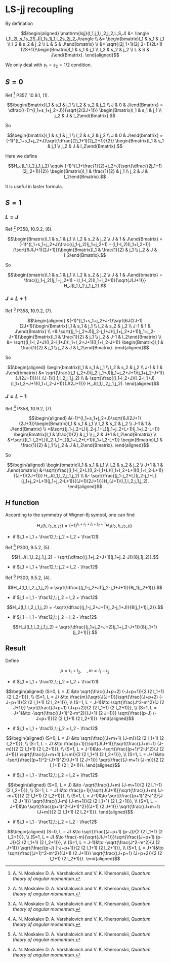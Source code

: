 # LS-jj recoupling

By defination
```math
\begin{aligned}
\mathrm{lsjj}(l_1,j_1,l_2,j_2,L,S,J) &= \langle l_1l_2L,s_1s_2S,J|l_1s_1j_1,l_2s_2j_2,J\rangle \\
&= \begin{bmatrix}l_1 & s_1 & j_1 \\ l_2 & s_2 & j_2 \\ L & S & J\end{bmatrix} \\
&= \sqrt{(2j_1+1)(2j_2+1)(2L+1)(2S+1)}\begin{Bmatrix}l_1 & s_1 & j_1 \\ l_2 & s_2 & j_2 \\ L & S & J\end{Bmatrix}.
\end{aligned}
```
We only deal with $s_1 = s_2 = 1/2$ condition.

## $S = 0$

Ref [^1] P357, 10.9.1, (1).
```math
\begin{Bmatrix}l_1 & s_1 & j_1 \\ l_2 & s_2 & j_2 \\ J & 0 & J\end{Bmatrix} = \dfrac{(-1)^{l_1+s_1+j_2+J}}{\sqrt{2(2J+1)}} \begin{Bmatrix}l_1 & s_1 & j_1 \\ j_2 & J & l_2\end{Bmatrix}.
```
So
```math
\begin{bmatrix}l_1 & s_1 & j_1 \\ l_2 & s_2 & j_2 \\ J & 0 & J\end{bmatrix} = (-1)^{l_1+s_1+j_2+J}\sqrt{\dfrac{(2j_1+1)(2j_2+1)}{2}} \begin{Bmatrix}l_1 & s_1 & j_1 \\ j_2 & J & l_2\end{Bmatrix}.
```

Here we define
```math
H_J(l_1,l_2,j_1,j_2) \equiv (-1)^{l_1+\frac{1}{2}+j_2+J}\sqrt{\dfrac{(2j_1+1)(2j_2+1)}{2}} \begin{Bmatrix}l_1 & \frac{1}{2} & j_1 \\ j_2 & J & l_2\end{Bmatrix}.
```
It is useful in laster formula.

## $S = 1$

### $L = J$

Ref [^1] P358, 10.9.2, (6).
```math
\begin{Bmatrix}l_1 & s_1 & j_1 \\ l_2 & s_2 & j_2 \\ J & 1 & J\end{Bmatrix} = (-1)^{l_1+s_1+j_2+J}\frac{(j_1-j_2)(j_1+j_2+1) - (l_1-l_2)(l_1+l_2+1)}{\sqrt{6J(J+1)(2J+1)}}\begin{Bmatrix}l_1 & \frac{1}{2} & j_1 \\ j_2 & J & l_2\end{Bmatrix}.
```
So
```math
\begin{bmatrix}l_1 & s_1 & j_1 \\ l_2 & s_2 & j_2 \\ J & 1 & J\end{bmatrix} = \frac{(j_1-j_2)(j_1+j_2+1) - (l_1-l_2)(l_1+l_2+1)}{\sqrt{J(J+1)}} H_J(l_1,l_2,j_1,j_2).
```

### $J = L + 1$
Ref [^1] P358, 10.9.2, (7).
```math
\begin{aligned}
&(-1)^{l_1+s_1+j_2+J-1}\sqrt{6J(2J-1)(2J+1)}\begin{Bmatrix}l_1 & s_1 & j_1 \\ l_2 & s_2 & j_2 \\ J-1 & 1 & J\end{Bmatrix} \\
=& \sqrt{(j_1-j_2+J)(j_2-j_1+J)(j_1+j_2+J+1)(j_1+j_2-J+1)}\begin{Bmatrix}l_1 & \frac{1}{2} & j_1 \\ j_2 & J-1 & l_2\end{Bmatrix} \\
 &+ \sqrt{(l_1-l_2+J)(l_2-l_1+J)(l_1+l_2+J+1)(l_1+l_2-J+1)} \begin{Bmatrix}l_1 & \frac{1}{2} & j_1 \\ j_2 & J & l_2\end{Bmatrix}.
\end{aligned}
```
So
```math
\begin{aligned}
\begin{bmatrix}l_1 & s_1 & j_1 \\ l_2 & s_2 & j_2 \\ J-1 & 1 & J\end{bmatrix} &= \sqrt{\frac{(j_1-j_2+J)(j_2-j_1+J)(j_1+j_2+J+1)(j_1+j_2-J+1)}{J(2J+1)}}H_{J-1}(l_1,l_2,j_1,j_2) \\
&-\sqrt{\frac{(l_1-l_2+J)(l_2-l_1+J)(l_1+l_2+J+1)(l_1+l_2-J+1)}{J(2J+1)}} H_J(l_1,l_2,j_1,j_2).
\end{aligned}
```

### $J = L - 1$
Ref [^1] P358, 10.9.2, (7).
```math
\begin{aligned}
&(-1)^{l_1+s_1+j_2+J}\sqrt{6J(2J+1)(2J+3)}\begin{Bmatrix}l_1 & s_1 & j_1 \\ l_2 & s_2 & j_2 \\ J-1 & 1 & J\end{Bmatrix} \\
=&\sqrt{(j_1-j_2+L)(j_2-j_1+L)(j_1+j_2+L+1)(j_1+j_2-L+1)} \begin{Bmatrix}l_1 & \frac{1}{2} & j_1 \\ j_2 & J+1 & l_2\end{Bmatrix} \\
&+\sqrt{(l_1-l_2+L)(l_2-l_1+L)(l_1+l_2+L+1)(l_1+l_2-L+1)} \begin{Bmatrix}l_1 & \frac{1}{2} & j_1 \\ j_2 & J & l_2\end{Bmatrix}.
\end{aligned}
```
So
```math
\begin{aligned}
\begin{bmatrix}l_1 & s_1 & j_1 \\ l_2 & s_2 & j_2 \\ J+1 & 1 & J\end{bmatrix} 
&=\sqrt{\frac{(l_1-l_2+L)(l_2-l_1+L)(l_1+l_2+L+1)(l_1+l_2-L+1)}{(J+1)(2J+1)}} H_J(l_1,l_2,j_1,j_2) \\
&- \sqrt{\frac{(j_1-j_2+L)(j_2-j_1+L)(j_1+j_2+L+1)(j_1+j_2-L+1)}{(J+1)(2J+1)}}H_{J+1}(l_1,l_2,j_1,j_2).
\end{aligned}
```

## $H$ function

According to the symmetry of Wigner-6j symbol, one can find
```math
H_J(l_1,l_2,j_1,j_2) = (-1)^{l_1+l_2+j_1+j_2+1} H_{J}(l_2,l_1,j_2,j_1).
```

- if $j_1 = l_1 + \frac12,\; j_2 = l_2 + \frac12$

Ref [^1] P300, 9.5.2, (5).
```math
H_J(l_1,l_2,j_1,j_2) = \sqrt{\dfrac{(j_1+j_2+J+1)(j_1+j_2-J)}{8j_1j_2}}.
```

- if $j_1 = l_1 + \frac12,\; j_2 = l_2 - \frac12$

Ref [^1] P300, 9.5.2, (4).
```math
H_J(l_1,l_2,j_1,j_2) = \sqrt{\dfrac{(j_1-j_2+J)(j_2-j_1+J+1)}{8j_1(j_2+1)}}.
```

- if $j_1 = l_1 - \frac12,\; j_2 = l_2 + \frac12$
```math
H_J(l_1,l_2,j_1,j_2) = -\sqrt{\dfrac{(j_1-j_2+J+1)(j_2-j_1+J)}{8(j_1+1)j_2}}.
```

- if $j_1 = l_1 - \frac12,\; j_2 = l_2 - \frac12$
```math
H_J(l_1,l_2,j_1,j_2) = \sqrt{\dfrac{(j_1+j_2+J+2)(j_1+j_2-J+1)}{8(j_1+1)(j_2+1)}}.
```

## Result

Define
```math
p = l_1+l_2, \quad, m = l_1 - l_2
```

- if $j_1 = l_1 + \frac12,\; j_2 = l_2 + \frac12$
```math
\begin{aligned}
(S=0, L = J) &\to \sqrt{\frac{(J+p+2) (-J+p+1)}{2 (2 l_1+1) (2 l_2+1)}}, \\
(S=1, L = J) &\to \frac{m}{\sqrt{J(J+1)}}\sqrt{\frac{(J+p+2) (-J+p+1)}{2 (2 l_1+1) (2 l_2+1)}}, \\
(S=1, L = J-1)&\to \sqrt{\frac{J^2-m^2}{J (2 J+1)}} \sqrt{\frac{(J+p+1) (J+p+2)}{2 (2 l_1+1) (2 l_2+1)}}, \\
(S=1, L = J+1)&\to -\sqrt{\frac{(J+1)^2-m^2}{(J+1) (2 J+1)}} \sqrt{\frac{(p-J) (-J+p+1)}{2 (2 l_1+1) (2 l_2+1)}}.
\end{aligned}
```

- if $j_1 = l_1 + \frac12,\; j_2 = l_2 - \frac12$
```math
\begin{aligned}
(S=0, L = J) &\to \sqrt{\frac{(J+m+1) (J-m)}{2 (2 l_1+1) (2 l_2+1)}}, \\
(S=1, L = J) &\to \frac{p+1}{\sqrt{J(J+1)}}\sqrt{\frac{(J+m+1) (J-m)}{2 (2 l_1+1) (2 l_2+1)}}, \\
(S=1, L = J-1)&\to -\sqrt{\frac{(p+1)^2-J^2}{J (2 J+1)}} \sqrt{\frac{(J+m+1) (J+m)}{2 (2 l_1+1) (2 l_2+1)}}, \\
(S=1, L = J+1)&\to -\sqrt{\frac{(p+1)^2-(J+1)^2}{(J+1) (2 J+1)}} \sqrt{\frac{(J-m+1) (J-m)}{2 (2 l_1+1) (2 l_2+1)}}.
\end{aligned}
```

- if $j_1 = l_1 - \frac12,\; j_2 = l_2 + \frac12$
```math
\begin{aligned}
(S=0, L = J) &\to -\sqrt{\frac{(J+m) (J-m+1)}{2 (2 l_1+1) (2 l_2+1)}}, \\
(S=1, L = J) &\to \frac{p+1}{\sqrt{J(J+1)}}\sqrt{\frac{(J+m) (J-m+1)}{2 (2 l_1+1) (2 l_2+1)}}, \\
(S=1, L = J-1)&\to \sqrt{\frac{(p+1)^2-J^2}{J (2 J+1)}} \sqrt{\frac{(J-m) (J-m+1)}{2 (2 l_1+1) (2 l_2+1)}}, \\
(S=1, L = J+1)&\to \sqrt{\frac{(p+1)^2-(J+1)^2}{(J+1) (2 J+1)}} \sqrt{\frac{(J+m+1) (J+m)}{2 (2 l_1+1) (2 l_2+1)}}.
\end{aligned}
```

- if $j_1 = l_1 - \frac12,\; j_2 = l_2 - \frac12$
```math
\begin{aligned}
(S=0, L = J) &\to \sqrt{\frac{(J+p+1) (p-J)}{2 (2 l_1+1) (2 l_2+1)}}, \\
(S=1, L = J) &\to \frac{-m}{\sqrt{J(J+1)}}\sqrt{\frac{(J+p+1) (p-J)}{2 (2 l_1+1) (2 l_2+1)}}, \\
(S=1, L = J-1)&\to -\sqrt{\frac{J^2-m^2}{J (2 J+1)}} \sqrt{\frac{(p-J) (-J+p+1)}{2 (2 l_1+1) (2 l_2+1)}}, \\
(S=1, L = J+1)&\to \sqrt{\frac{(J+1)^2-m^2}{(J+1) (2 J+1)}} \sqrt{\frac{(J+p+1) (J+p+2)}{2 (2 l_1+1) (2 l_2+1)}}.
\end{aligned}
```

[^1]: A. N. Moskalev D. A. Varshalovich and V. K. Khersonskii, *Quantum theory of angular momentum*.